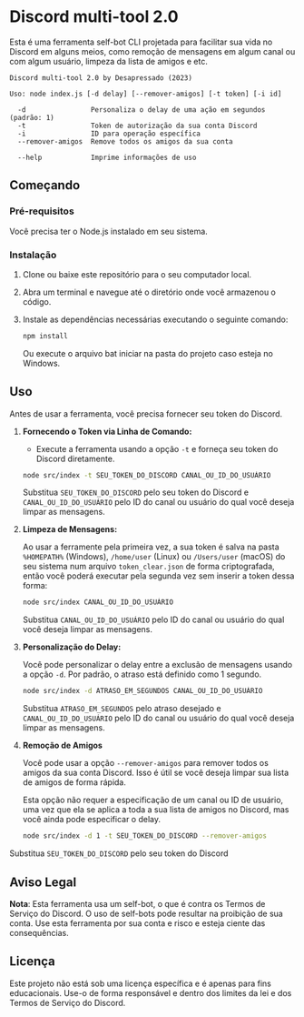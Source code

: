 # Discord multi-tool 2.0

Esta é uma ferramenta self-bot CLI projetada para facilitar sua vida no Discord em alguns meios, como remoção de mensagens em algum canal ou com algum usuário, limpeza da lista de amigos e etc.

```
Discord multi-tool 2.0 by Desapressado (2023)

Uso: node index.js [-d delay] [--remover-amigos] [-t token] [-i id]

  -d                Personaliza o delay de uma ação em segundos (padrão: 1)
  -t                Token de autorização da sua conta Discord
  -i                ID para operação específica
  --remover-amigos  Remove todos os amigos da sua conta

  --help            Imprime informações de uso
```

## Começando

### Pré-requisitos

Você precisa ter o Node.js instalado em seu sistema.

### Instalação

1. Clone ou baixe este repositório para o seu computador local.

2. Abra um terminal e navegue até o diretório onde você armazenou o código.

3. Instale as dependências necessárias executando o seguinte comando:

   ```bash
   npm install
   ```

   Ou execute o arquivo bat iniciar na pasta do projeto caso esteja no Windows.

## Uso

Antes de usar a ferramenta, você precisa fornecer seu token do Discord.

1. **Fornecendo o Token via Linha de Comando:**
   - Execute a ferramenta usando a opção `-t` e forneça seu token do Discord diretamente.

   ```bash
   node src/index -t SEU_TOKEN_DO_DISCORD CANAL_OU_ID_DO_USUÁRIO
   ```

   Substitua `SEU_TOKEN_DO_DISCORD` pelo seu token do Discord e `CANAL_OU_ID_DO_USUÁRIO` pelo ID do canal ou usuário do qual você deseja limpar as mensagens.

2. **Limpeza de Mensagens:**

   Ao usar a ferramente pela primeira vez, a sua token é salva na pasta `%HOMEPATH%` (Windows), `/home/user` (Linux) ou `/Users/user` (macOS) do seu sistema num arquivo `token_clear.json` de forma criptografada, então você poderá executar pela segunda vez sem inserir a token dessa forma:

   ```bash
   node src/index CANAL_OU_ID_DO_USUÁRIO
   ```

   Substitua `CANAL_OU_ID_DO_USUÁRIO` pelo ID do canal ou usuário do qual você deseja limpar as mensagens.

3. **Personalização do Delay:**

   Você pode personalizar o delay entre a exclusão de mensagens usando a opção `-d`. Por padrão, o atraso está definido como 1 segundo.

   ```bash
   node src/index -d ATRASO_EM_SEGUNDOS CANAL_OU_ID_DO_USUÁRIO
   ```

   Substitua `ATRASO_EM_SEGUNDOS` pelo atraso desejado e `CANAL_OU_ID_DO_USUÁRIO` pelo ID do canal ou usuário do qual você deseja limpar as mensagens.

4. **Remoção de Amigos**

   Você pode usar a opção `--remover-amigos` para remover todos os amigos da sua conta Discord. Isso é útil se você deseja limpar sua lista de amigos de forma rápida.

   Esta opção não requer a especificação de um canal ou ID de usuário, uma vez que ela se aplica a toda a sua lista de amigos no Discord, mas você ainda pode especificar o delay.

   ```bash
   node src/index -d 1 -t SEU_TOKEN_DO_DISCORD --remover-amigos
   ```

  Substitua `SEU_TOKEN_DO_DISCORD` pelo seu token do Discord

## Aviso Legal

**Nota**: Esta ferramenta usa um self-bot, o que é contra os Termos de Serviço do Discord. O uso de self-bots pode resultar na proibição de sua conta. Use esta ferramenta por sua conta e risco e esteja ciente das consequências.

## Licença

Este projeto não está sob uma licença específica e é apenas para fins educacionais. Use-o de forma responsável e dentro dos limites da lei e dos Termos de Serviço do Discord.
